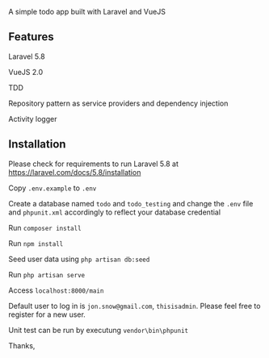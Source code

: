 A simple todo app built with Laravel and VueJS

## Features
Laravel 5.8

VueJS 2.0

TDD

Repository pattern as service providers and dependency injection

Activity logger

## Installation
Please check for requirements to run Laravel 5.8 at https://laravel.com/docs/5.8/installation

Copy `.env.example` to `.env`

Create a database named `todo` and `todo_testing` and change the `.env` file and `phpunit.xml` accordingly to reflect your database credential

Run `composer install`

Run `npm install`

Seed user data using `php artisan db:seed`

Run `php artisan serve`

Access `localhost:8000/main`

Default user to log in is `jon.snow@gmail.com`, `thisisadmin`. Please feel free to register for a new user.

Unit test can be run by executung `vendor\bin\phpunit`

Thanks,

